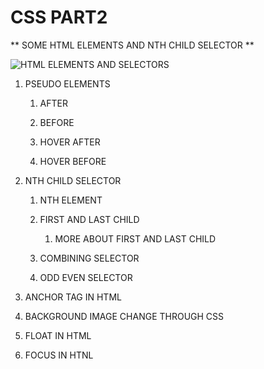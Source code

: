 # CSS PART2

** SOME HTML ELEMENTS AND NTH CHILD SELECTOR **

![HTML ELEMENTS AND SELECTORS](https://img.shields.io/badge/HTML%20ANSD%20CSS-INPUT%20%20ELEMENTS%20AND%20CSS%20NTHCHILD%20SELCTORS-green)

1. PSEUDO ELEMENTS

    1. AFTER

    1. BEFORE

    1. HOVER AFTER

    1. HOVER BEFORE 

1. NTH CHILD SELECTOR

    1. NTH ELEMENT

    1. FIRST AND LAST CHILD

        1. MORE ABOUT FIRST AND LAST CHILD
    1. COMBINING SELECTOR

    1. ODD EVEN SELECTOR

1. ANCHOR TAG IN HTML

1. BACKGROUND IMAGE CHANGE THROUGH CSS

1. FLOAT IN HTML

1. FOCUS IN HTNL

        
        